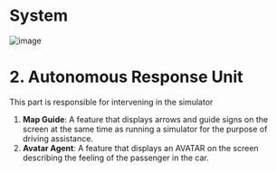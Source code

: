 # System

![image](https://github.com/ArielMobileLab/System/assets/76939624/a380580e-8055-43fc-a9a6-a0f92336b989)

# 2. Autonomous Response Unit

This part is responsible for intervening in the simulator
1) **Map Guide**: A feature that displays arrows and guide signs on the screen at the same time as running a simulator for the purpose of driving assistance.
2) **Avatar Agent**: A feature that displays an AVATAR on the screen describing the feeling of the passenger in the car.
